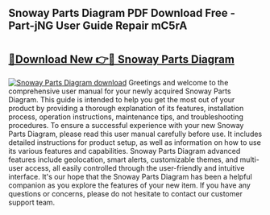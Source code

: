 ## Snoway Parts Diagram PDF Download Free - Part-jNG User Guide Repair mC5rA

# <h2><a href="http://dfov306.blite.top/?on=Snoway+Parts+Diagram">🔗Download New 👉🔴 Snoway Parts Diagram</a></h2>

[![Snoway Parts Diagram download](https://i.imgur.com/lujVjoI.png)](http://dfov306.blite.top/?on=Snoway+Parts+Diagram)
Greetings and welcome to the comprehensive user manual for your newly acquired Snoway Parts Diagram. This guide is intended to help you get the most out of your product by providing a thorough explanation of its features, installation process, operation instructions, maintenance tips, and troubleshooting procedures. To ensure a successful experience with your new Snoway Parts Diagram, please read this user manual carefully before use. It includes detailed instructions for product setup, as well as information on how to use its various features and capabilities. Snoway Parts Diagram advanced features include geolocation, smart alerts, customizable themes, and multi-user access, all easily controlled through the user-friendly and intuitive interface. It's our hope that the Snoway Parts Diagram has been a helpful companion as you explore the features of your new item. If you have any questions or concerns, please do not hesitate to contact our customer support team.
